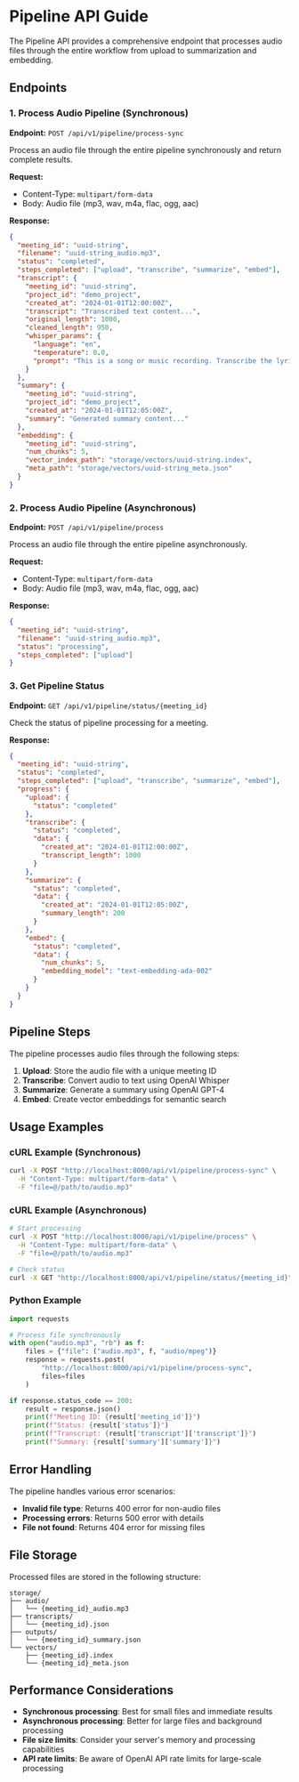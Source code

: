 # Pipeline API Guide

The Pipeline API provides a comprehensive endpoint that processes audio files through the entire workflow from upload to summarization and embedding.

## Endpoints

### 1. Process Audio Pipeline (Synchronous)

**Endpoint:** `POST /api/v1/pipeline/process-sync`

Process an audio file through the entire pipeline synchronously and return complete results.

**Request:**

- Content-Type: `multipart/form-data`
- Body: Audio file (mp3, wav, m4a, flac, ogg, aac)

**Response:**

```json
{
  "meeting_id": "uuid-string",
  "filename": "uuid-string_audio.mp3",
  "status": "completed",
  "steps_completed": ["upload", "transcribe", "summarize", "embed"],
  "transcript": {
    "meeting_id": "uuid-string",
    "project_id": "demo_project",
    "created_at": "2024-01-01T12:00:00Z",
    "transcript": "Transcribed text content...",
    "original_length": 1000,
    "cleaned_length": 950,
    "whisper_params": {
      "language": "en",
      "temperature": 0.0,
      "prompt": "This is a song or music recording. Transcribe the lyrics accurately."
    }
  },
  "summary": {
    "meeting_id": "uuid-string",
    "project_id": "demo_project",
    "created_at": "2024-01-01T12:05:00Z",
    "summary": "Generated summary content..."
  },
  "embedding": {
    "meeting_id": "uuid-string",
    "num_chunks": 5,
    "vector_index_path": "storage/vectors/uuid-string.index",
    "meta_path": "storage/vectors/uuid-string_meta.json"
  }
}
```

### 2. Process Audio Pipeline (Asynchronous)

**Endpoint:** `POST /api/v1/pipeline/process`

Process an audio file through the entire pipeline asynchronously.

**Request:**

- Content-Type: `multipart/form-data`
- Body: Audio file (mp3, wav, m4a, flac, ogg, aac)

**Response:**

```json
{
  "meeting_id": "uuid-string",
  "filename": "uuid-string_audio.mp3",
  "status": "processing",
  "steps_completed": ["upload"]
}
```

### 3. Get Pipeline Status

**Endpoint:** `GET /api/v1/pipeline/status/{meeting_id}`

Check the status of pipeline processing for a meeting.

**Response:**

```json
{
  "meeting_id": "uuid-string",
  "status": "completed",
  "steps_completed": ["upload", "transcribe", "summarize", "embed"],
  "progress": {
    "upload": {
      "status": "completed"
    },
    "transcribe": {
      "status": "completed",
      "data": {
        "created_at": "2024-01-01T12:00:00Z",
        "transcript_length": 1000
      }
    },
    "summarize": {
      "status": "completed",
      "data": {
        "created_at": "2024-01-01T12:05:00Z",
        "summary_length": 200
      }
    },
    "embed": {
      "status": "completed",
      "data": {
        "num_chunks": 5,
        "embedding_model": "text-embedding-ada-002"
      }
    }
  }
}
```

## Pipeline Steps

The pipeline processes audio files through the following steps:

1. **Upload**: Store the audio file with a unique meeting ID
2. **Transcribe**: Convert audio to text using OpenAI Whisper
3. **Summarize**: Generate a summary using OpenAI GPT-4
4. **Embed**: Create vector embeddings for semantic search

## Usage Examples

### cURL Example (Synchronous)

```bash
curl -X POST "http://localhost:8000/api/v1/pipeline/process-sync" \
  -H "Content-Type: multipart/form-data" \
  -F "file=@/path/to/audio.mp3"
```

### cURL Example (Asynchronous)

```bash
# Start processing
curl -X POST "http://localhost:8000/api/v1/pipeline/process" \
  -H "Content-Type: multipart/form-data" \
  -F "file=@/path/to/audio.mp3"

# Check status
curl -X GET "http://localhost:8000/api/v1/pipeline/status/{meeting_id}"
```

### Python Example

```python
import requests

# Process file synchronously
with open("audio.mp3", "rb") as f:
    files = {"file": ("audio.mp3", f, "audio/mpeg")}
    response = requests.post(
        "http://localhost:8000/api/v1/pipeline/process-sync",
        files=files
    )

if response.status_code == 200:
    result = response.json()
    print(f"Meeting ID: {result['meeting_id']}")
    print(f"Status: {result['status']}")
    print(f"Transcript: {result['transcript']['transcript']}")
    print(f"Summary: {result['summary']['summary']}")
```

## Error Handling

The pipeline handles various error scenarios:

- **Invalid file type**: Returns 400 error for non-audio files
- **Processing errors**: Returns 500 error with details
- **File not found**: Returns 404 error for missing files

## File Storage

Processed files are stored in the following structure:

```
storage/
├── audio/
│   └── {meeting_id}_audio.mp3
├── transcripts/
│   └── {meeting_id}.json
├── outputs/
│   └── {meeting_id}_summary.json
└── vectors/
    ├── {meeting_id}.index
    └── {meeting_id}_meta.json
```

## Performance Considerations

- **Synchronous processing**: Best for small files and immediate results
- **Asynchronous processing**: Better for large files and background processing
- **File size limits**: Consider your server's memory and processing capabilities
- **API rate limits**: Be aware of OpenAI API rate limits for large-scale processing
